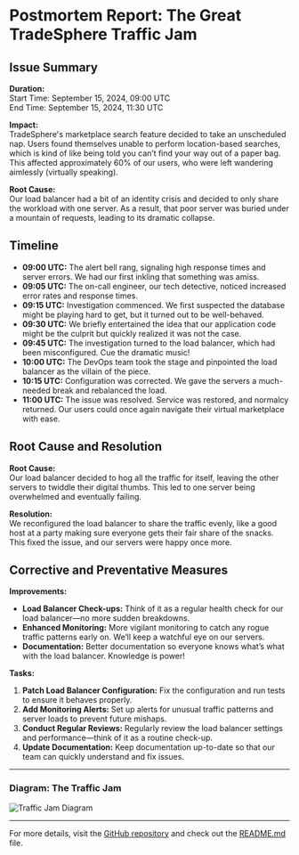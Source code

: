 # Postmortem Report: The Great TradeSphere Traffic Jam

## Issue Summary

**Duration:**  
Start Time: September 15, 2024, 09:00 UTC  
End Time: September 15, 2024, 11:30 UTC

**Impact:**  
TradeSphere's marketplace search feature decided to take an unscheduled nap. Users found themselves unable to perform location-based searches, which is kind of like being told you can’t find your way out of a paper bag. This affected approximately 60% of our users, who were left wandering aimlessly (virtually speaking).

**Root Cause:**  
Our load balancer had a bit of an identity crisis and decided to only share the workload with one server. As a result, that poor server was buried under a mountain of requests, leading to its dramatic collapse.

## Timeline

- **09:00 UTC:** The alert bell rang, signaling high response times and server errors. We had our first inkling that something was amiss.
- **09:05 UTC:** The on-call engineer, our tech detective, noticed increased error rates and response times.
- **09:15 UTC:** Investigation commenced. We first suspected the database might be playing hard to get, but it turned out to be well-behaved.
- **09:30 UTC:** We briefly entertained the idea that our application code might be the culprit but quickly realized it was not the case.
- **09:45 UTC:** The investigation turned to the load balancer, which had been misconfigured. Cue the dramatic music!
- **10:00 UTC:** The DevOps team took the stage and pinpointed the load balancer as the villain of the piece.
- **10:15 UTC:** Configuration was corrected. We gave the servers a much-needed break and rebalanced the load.
- **11:00 UTC:** The issue was resolved. Service was restored, and normalcy returned. Our users could once again navigate their virtual marketplace with ease.

## Root Cause and Resolution

**Root Cause:**  
Our load balancer decided to hog all the traffic for itself, leaving the other servers to twiddle their digital thumbs. This led to one server being overwhelmed and eventually failing.

**Resolution:**  
We reconfigured the load balancer to share the traffic evenly, like a good host at a party making sure everyone gets their fair share of the snacks. This fixed the issue, and our servers were happy once more.

## Corrective and Preventative Measures

**Improvements:**
- **Load Balancer Check-ups:** Think of it as a regular health check for our load balancer—no more sudden breakdowns.
- **Enhanced Monitoring:** More vigilant monitoring to catch any rogue traffic patterns early on. We’ll keep a watchful eye on our servers.
- **Documentation:** Better documentation so everyone knows what’s what with the load balancer. Knowledge is power!

**Tasks:**
1. **Patch Load Balancer Configuration:** Fix the configuration and run tests to ensure it behaves properly.
2. **Add Monitoring Alerts:** Set up alerts for unusual traffic patterns and server loads to prevent future mishaps.
3. **Conduct Regular Reviews:** Regularly review the load balancer settings and performance—think of it as a routine check-up.
4. **Update Documentation:** Keep documentation up-to-date so that our team can quickly understand and fix issues.

---

### Diagram: The Traffic Jam

![Traffic Jam Diagram](https://via.placeholder.com/500x300.png?text=Load+Balancer+Traffic+Jam)

---

For more details, visit the [GitHub repository](https://github.com/patrickodeh1/alx-system_engineering-devops/tree/master/0x19-postmortem) and check out the [README.md](https://github.com/patrickodeh1/alx-system_engineering-devops/blob/master/0x19-postmortem/README.md) file.

